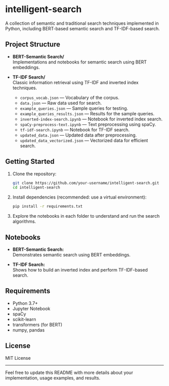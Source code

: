 # intelligent-search

A collection of semantic and traditional search techniques implemented in Python, including BERT-based semantic search and TF-IDF-based search.

## Project Structure

- **BERT-Semantic Search/**  
  Implementations and notebooks for semantic search using BERT embeddings.

- **TF-IDF Search/**  
  Classic information retrieval using TF-IDF and inverted index techniques.
  - `corpus_vocab.json` — Vocabulary of the corpus.
  - `data.json` — Raw data used for search.
  - `example_queries.json` — Sample queries for testing.
  - `example_queries_results.json` — Results for the sample queries.
  - `inverted-index-search.ipynb` — Notebook for inverted index search.
  - `spaCy-preprocess-text.ipynb` — Text preprocessing using spaCy.
  - `tf-idf-search.ipynb` — Notebook for TF-IDF search.
  - `updated_data.json` — Updated data after preprocessing.
  - `updated_data_vectorized.json` — Vectorized data for efficient search.

## Getting Started

1. Clone the repository:
    ```sh
    git clone https://github.com/your-username/intelligent-search.git
    cd intelligent-search
    ```

2. Install dependencies (recommended: use a virtual environment):
    ```sh
    pip install -r requirements.txt
    ```

3. Explore the notebooks in each folder to understand and run the search algorithms.

## Notebooks

- **BERT-Semantic Search:**  
  Demonstrates semantic search using BERT embeddings.

- **TF-IDF Search:**  
  Shows how to build an inverted index and perform TF-IDF-based search.

## Requirements

- Python 3.7+
- Jupyter Notebook
- spaCy
- scikit-learn
- transformers (for BERT)
- numpy, pandas

## License

MIT License

---

Feel free to update this README with more details about your implementation, usage examples, and results.